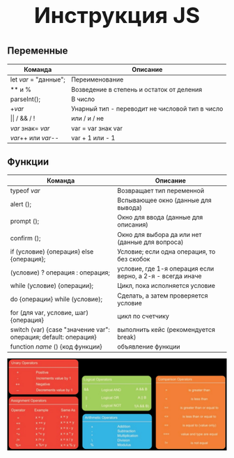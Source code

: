 <h1 style="text-align: center; font-size: 50px; font-weight = bold;"><b>Инструкция JS</b><h1>

## Переменные
| Команда | Описание |
|-|-|
|let *var* = "данные";|Переименование|
|** и %|Возведение в степень и остаток от деления|
|parseInt(); |В число|
|+*var*|Унарный тип - переводит не числовой тип в число|
| &#124;&#124; / && / ! |или / и / не|
|*var* знак= *var* |var = var знак var|
|*var*++ или *var*--|var + 1 или - 1|




## Функции
| Команда | Описание |
|-|-|
|typeof *var* |Возвращает тип переменной|
|alert (); |Вспывающее окно (данные для вывода)|
|prompt (); |Окно для ввода (данные для описания)|
|confirm (); |Окно для выбора да или нет (данные для вопроса)|
|if (условие) {операция} else {операция}; |Условие; если одна операция, то без скобок|
|(условие) ? операция : операция; |условие, где 1-я операция если верно, а 2-я - всегда иначе|
|while (условие) {операции}; |Цикл, пока исполняется условие|
|do {операции} while (условие); |Сделать, а затем проверяется условие|
|for (для var, условие, шаг) {операция} |цикл по счетчику|
|switch (var) {case "значение var": операция; default: операция} |выполнить кейс (рекомендуется break)|
|function *name* () {код функции} |объявление функции|




![JS](/images/JS.png)